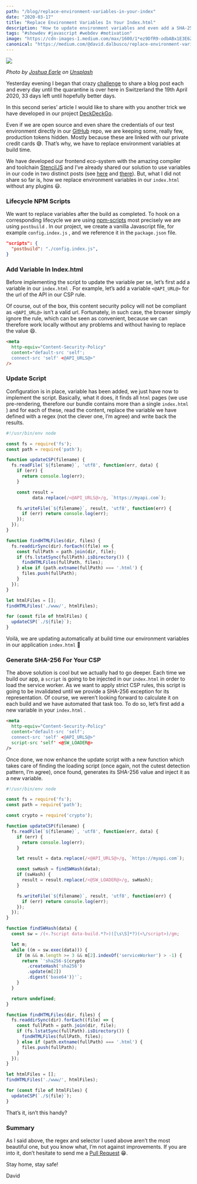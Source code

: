 ```yaml
---
path: "/blog/replace-environment-variables-in-your-index"
date: "2020-03-17"
title: "Replace Environment Variables In Your Index.html"
description: "How to update environment variables and even add a SHA-256 in your application index.html without any plugins#OneTrickADay-33"
tags: "#showdev #javascript #webdev #motivation"
image: "https://cdn-images-1.medium.com/max/1600/1*ez9DfR9-odbABx1E3E6Zcg.png"
canonical: "https://medium.com/@david.dalbusco/replace-environment-variables-in-your-index-html-95ed2687575e"
---
```


![](https://cdn-images-1.medium.com/max/1600/1*ez9DfR9-odbABx1E3E6Zcg.png)

*Photo by [Joshua Earle](https://unsplash.com/@joshuaearle?utm_source=unsplash&utm_medium=referral&utm_content=creditCopyText) on [Unsplash](https://unsplash.com/s/photos/free?utm_source=unsplash&utm_medium=referral&utm_content=creditCopyText)*

Yesterday evening I began that crazy [challenge](https://daviddalbusco.com/blog/how-to-call-the-service-worker-from-the-web-app-context) to share a blog post each and every day until the quarantine is over here in Switzerland the 19th April 2020, 33 days left until hopefully better days.

In this second series’ article I would like to share with you another trick we have developed in our project [DeckDeckGo](https://deckdeckgo.com).

Even if we are open source and even share the credentials of our test environment directly in our [GitHub](https://github.com/deckgo/deckdeckgo) repo, we are keeping some, really few, production tokens hidden. Mostly because these are linked with our private credit cards 😅. That’s why, we have to replace environment variables at build time.

We have developed our frontend eco-system with the amazing compiler and toolchain [StencilJS](https://stenciljs.com) and I’ve already shared our solution to use variables in our code in two distinct posts (see [here](https://daviddalbusco.com/blog/environment-variables-with-stenciljs) and [there](https://daviddalbusco.com/blog/hide-environment-variables-in-your-stenciljs-project)). But, what I did not share so far is, how we replace environment variables in our `index.html` without any plugins 😃.

### Lifecycle NPM Scripts

We want to replace variables after the build as completed. To hook on a corresponding lifecycle we are using [npm-scripts](https://docs.npmjs.com/misc/scripts) most precisely we are using `postbuild` . In our project, we create a vanilla Javascript file, for example `config.index.js` , and we reference it in the `package.json` file.

```json
"scripts": {
  "postbuild": "./config.index.js",
}
```

### Add Variable In Index.html

Before implementing the script to update the variable per se, let’s first add a variable in our `index.html` . For example, let’s add a variable `<@API_URL@>` for the url of the API in our CSP rule.

Of course, out of the box, this content security policy will not be compliant as `<@API_URL@>` isn’t a valid url. Fortunately, in such case, the browser simply ignore the rule, which can be seen as convenient, because we can therefore work locally without any problems and without having to replace the value 😄.

```html
<meta
  http-equiv="Content-Security-Policy"
  content="default-src 'self';
  connect-src 'self' <@API_URLS@>"
/>
```

### Update Script

Configuration is in place, variable has been added, we just have now to implement the script. Basically, what it does, it finds all `html` pages (we use pre-rendering, therefore our bundle contains more than a single `index.html` ) and for each of these, read the content, replace the variable we have defined with a regex (not the clever one, I’m agree) and write back the results.

```javascript
#!/usr/bin/env node

const fs = require('fs');
const path = require('path');

function updateCSP(filename) {
  fs.readFile(`${filename}`, 'utf8', function(err, data) {
    if (err) {
      return console.log(err);
    }

    const result =
          data.replace(/<@API_URLS@>/g, `https://myapi.com`);

    fs.writeFile(`${filename}`, result, 'utf8', function(err) {
      if (err) return console.log(err);
    });
  });
}

function findHTMLFiles(dir, files) {
  fs.readdirSync(dir).forEach((file) => {
    const fullPath = path.join(dir, file);
    if (fs.lstatSync(fullPath).isDirectory()) {
      findHTMLFiles(fullPath, files);
    } else if (path.extname(fullPath) === '.html') {
      files.push(fullPath);
    }
  });
}

let htmlFiles = [];
findHTMLFiles('./www/', htmlFiles);

for (const file of htmlFiles) {
  updateCSP(`./${file}`);
}
```

Voilà, we are updating automatically at build time our environment variables in our application `index.html` 🎉

### Generate SHA-256 For Your CSP

The above solution is cool but we actually had to go deeper. Each time we build our app, a `script` is going to be injected in our `index.html` in order to load the service worker. As we want to apply strict CSP rules, this script is going to be invalidated until we provide a SHA-256 exception for its representation. Of course, we weren’t looking forward to calculate it on each build and we have automated that task too. To do so, let’s first add a new variable in your `index.html` .

```html
<meta
  http-equiv="Content-Security-Policy"
  content="default-src 'self';
  connect-src 'self' <@API_URLS@>"
  script-src 'self' <@SW_LOADER@>
/>
```

Once done, we now enhance the update script with a new function which takes care of finding the loading script (once again, not the cutest detection pattern, I’m agree), once found, generates its SHA-256 value and inject it as a new variable.

```javascript
#!/usr/bin/env node

const fs = require('fs');
const path = require('path');

const crypto = require('crypto');

function updateCSP(filename) {
  fs.readFile(`${filename}`, 'utf8', function(err, data) {
    if (err) {
      return console.log(err);
    }

    let result = data.replace(/<@API_URLS@>/g, `https://myapi.com`);

    const swHash = findSWHash(data);
    if (swHash) {
      result = result.replace(/<@SW_LOADER@>/g, swHash);
    }

    fs.writeFile(`${filename}`, result, 'utf8', function(err) {
      if (err) return console.log(err);
    });
  });
}

function findSWHash(data) {
  const sw = /(<.?script data-build.*?>)([\s\S]*?)(<\/script>)/gm;

  let m;
  while ((m = sw.exec(data))) {
    if (m && m.length >= 3 && m[2].indexOf('serviceWorker') > -1) {
      return `'sha256-${crypto
        .createHash('sha256')
        .update(m[2])
        .digest('base64')}'`;
    }
  }

  return undefined;
}

function findHTMLFiles(dir, files) {
  fs.readdirSync(dir).forEach((file) => {
    const fullPath = path.join(dir, file);
    if (fs.lstatSync(fullPath).isDirectory()) {
      findHTMLFiles(fullPath, files);
    } else if (path.extname(fullPath) === '.html') {
      files.push(fullPath);
    }
  });
}

let htmlFiles = [];
findHTMLFiles('./www/', htmlFiles);

for (const file of htmlFiles) {
  updateCSP(`./${file}`);
}
```

That’s it, isn’t this handy?

### Summary

As I said above, the regex and selector I used above aren’t the most beautiful one, but you know what, I’m not against improvements. If you are into it, don’t hesitate to send me a [Pull Request](https://github.com/deckgo/deckdeckgo) 😁.

Stay home, stay safe!

David
